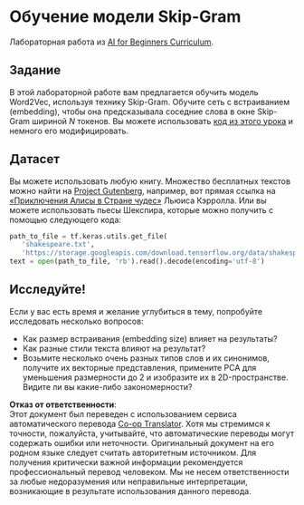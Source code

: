 <!--
CO_OP_TRANSLATOR_METADATA:
{
  "original_hash": "5130f01fdc5ebb83032b23d489027aac",
  "translation_date": "2025-08-26T06:37:31+00:00",
  "source_file": "lessons/5-NLP/15-LanguageModeling/lab/README.md",
  "language_code": "ru"
}
-->
# Обучение модели Skip-Gram

Лабораторная работа из [AI for Beginners Curriculum](https://github.com/microsoft/ai-for-beginners).

## Задание

В этой лабораторной работе вам предлагается обучить модель Word2Vec, используя технику Skip-Gram. Обучите сеть с встраиванием (embedding), чтобы она предсказывала соседние слова в окне Skip-Gram шириной $N$ токенов. Вы можете использовать [код из этого урока](../../../../../../lessons/5-NLP/15-LanguageModeling/CBoW-TF.ipynb) и немного его модифицировать.

## Датасет

Вы можете использовать любую книгу. Множество бесплатных текстов можно найти на [Project Gutenberg](https://www.gutenberg.org/), например, вот прямая ссылка на [«Приключения Алисы в Стране чудес»](https://www.gutenberg.org/files/11/11-0.txt) Льюиса Кэрролла. Или вы можете использовать пьесы Шекспира, которые можно получить с помощью следующего кода:

```python
path_to_file = tf.keras.utils.get_file(
   'shakespeare.txt', 
   'https://storage.googleapis.com/download.tensorflow.org/data/shakespeare.txt')
text = open(path_to_file, 'rb').read().decode(encoding='utf-8')
```

## Исследуйте!

Если у вас есть время и желание углубиться в тему, попробуйте исследовать несколько вопросов:

* Как размер встраивания (embedding size) влияет на результаты?
* Как разные стили текста влияют на результат?
* Возьмите несколько очень разных типов слов и их синонимов, получите их векторные представления, примените PCA для уменьшения размерности до 2 и изобразите их в 2D-пространстве. Видите ли вы какие-либо закономерности?

**Отказ от ответственности**:  
Этот документ был переведен с использованием сервиса автоматического перевода [Co-op Translator](https://github.com/Azure/co-op-translator). Хотя мы стремимся к точности, пожалуйста, учитывайте, что автоматические переводы могут содержать ошибки или неточности. Оригинальный документ на его родном языке следует считать авторитетным источником. Для получения критически важной информации рекомендуется профессиональный перевод человеком. Мы не несем ответственности за любые недоразумения или неправильные интерпретации, возникающие в результате использования данного перевода.